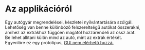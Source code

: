 <div>
    <h1>Az applikációról</h1>
    <p>
        Egy autógyár megrendelései, készletei nyílvántartására szólgál.<br>
        Lehetőség van benne különböző felszereltségű autókat összerakni,<br>
        amihez az extrákhoz függően magától hozzárendeli az össz árat.<br>
        Be lehet állítani külön mind az autó, mint az extrák értékét.<br>
        Egyenlőre ez egy prototipus, <span style="text-decoration: underline;">GUI nem elérhető hozzá.</span>
    </p>
</div>
